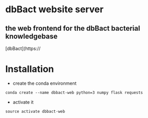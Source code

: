 # dbBact website server
## the web frontend for the dbBact bacterial knowledgebase
[dbBact](https://

# Installation
- create the conda environment

```
conda create --name dbbact-web python=3 numpy flask requests
```

- activate it
```
source activate dbbact-web
```

